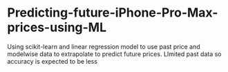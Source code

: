 # Predicting-future-iPhone-Pro-Max-prices-using-ML
Using scikit-learn and linear regression model to use past price and modelwise data to extrapolate to predict future prices. LImited past data so accuracy is expected to be less
